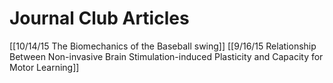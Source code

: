 # Journal Club Articles
[[10/14/15 The Biomechanics of the Baseball swing]]
[[9/16/15 Relationship Between Non-invasive Brain Stimulation-induced Plasticity and Capacity for Motor Learning]]